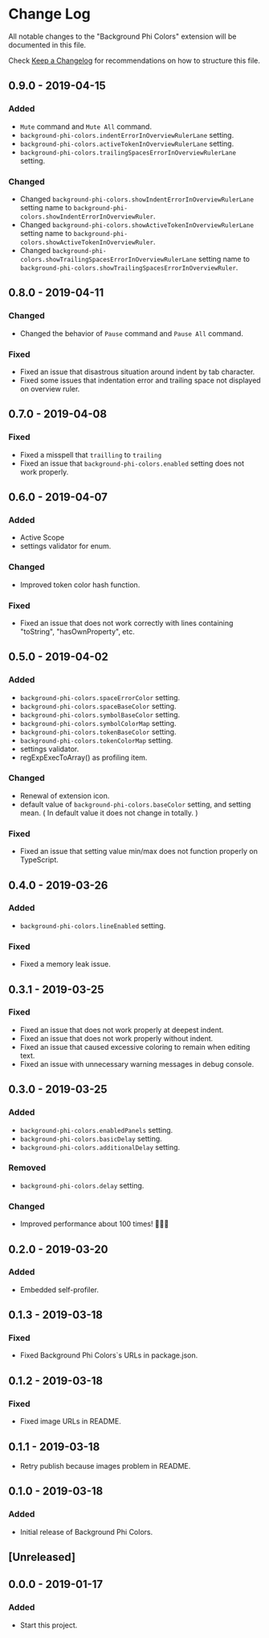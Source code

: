 # Change Log

All notable changes to the "Background Phi Colors" extension will be documented in this file.

Check [Keep a Changelog](http://keepachangelog.com/) for recommendations on how to structure this file.

## 0.9.0 - 2019-04-15

### Added

- `Mute` command and `Mute All` command.
- `background-phi-colors.indentErrorInOverviewRulerLane` setting.
- `background-phi-colors.activeTokenInOverviewRulerLane` setting.
- `background-phi-colors.trailingSpacesErrorInOverviewRulerLane` setting.

### Changed

- Changed `background-phi-colors.showIndentErrorInOverviewRulerLane` setting name to `background-phi-colors.showIndentErrorInOverviewRuler`.
- Changed `background-phi-colors.showActiveTokenInOverviewRulerLane` setting name to `background-phi-colors.showActiveTokenInOverviewRuler`.
- Changed `background-phi-colors.showTrailingSpacesErrorInOverviewRulerLane` setting name to `background-phi-colors.showTrailingSpacesErrorInOverviewRuler`.

## 0.8.0 - 2019-04-11

### Changed

- Changed the behavior of `Pause` command and `Pause All` command.

### Fixed

- Fixed an issue that disastrous situation around indent by tab character.
- Fixed some issues that indentation error and trailing space not displayed on overview ruler.

## 0.7.0 - 2019-04-08

### Fixed

- Fixed a misspell that `trailling` to `trailing`
- Fixed an issue that `background-phi-colors.enabled` setting does not work properly.

## 0.6.0 - 2019-04-07

### Added

- Active Scope
- settings validator for enum.

### Changed

- Improved token color hash function.

### Fixed

- Fixed an issue that does not work correctly with lines containing "toString", "hasOwnProperty", etc.

## 0.5.0 - 2019-04-02

### Added

- `background-phi-colors.spaceErrorColor` setting.
- `background-phi-colors.spaceBaseColor` setting.
- `background-phi-colors.symbolBaseColor` setting.
- `background-phi-colors.symbolColorMap` setting.
- `background-phi-colors.tokenBaseColor` setting.
- `background-phi-colors.tokenColorMap` setting.
- settings validator.
- regExpExecToArray() as profiling item.

### Changed

- Renewal of extension icon.
- default value of `background-phi-colors.baseColor` setting, and setting mean. ( In default value it does not change in totally. )

### Fixed

- Fixed an issue that setting value min/max does not function properly on TypeScript.

## 0.4.0 - 2019-03-26

### Added

- `background-phi-colors.lineEnabled` setting.

### Fixed

- Fixed a memory leak issue.

## 0.3.1 - 2019-03-25

### Fixed

- Fixed an issue that does not work properly at deepest indent.
- Fixed an issue that does not work properly without indent.
- Fixed an issue that caused excessive coloring to remain when editing text.
- Fixed an issue with unnecessary warning messages in debug console.

## 0.3.0 - 2019-03-25

### Added

- `background-phi-colors.enabledPanels` setting.
- `background-phi-colors.basicDelay` setting.
- `background-phi-colors.additionalDelay` setting.

### Removed

- `background-phi-colors.delay` setting.

### Changed

- Improved performance about 100 times! 💪💪💪

## 0.2.0 - 2019-03-20

### Added

- Embedded self-profiler.

## 0.1.3 - 2019-03-18

### Fixed

- Fixed Background Phi Colors`s URLs in package.json.

## 0.1.2 - 2019-03-18

### Fixed

- Fixed image URLs in README.

## 0.1.1 - 2019-03-18

- Retry publish because images problem in README.

## 0.1.0 - 2019-03-18

### Added

- Initial release of Background Phi Colors.

## [Unreleased]

## 0.0.0 - 2019-01-17

### Added

- Start this project.
